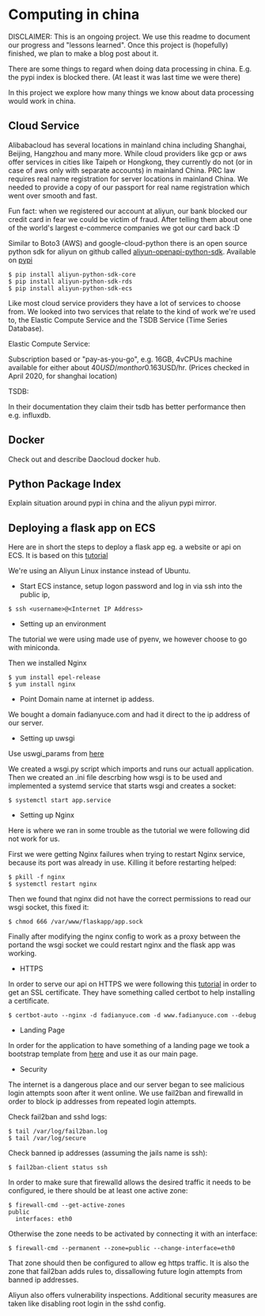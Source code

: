 Computing in china
==================

DISCLAIMER: This is an ongoing project.
We use this readme to document our progress and "lessons learned".
Once this project is (hopefully) finished, we plan to make a blog post about it.


There are some things to regard when doing data processing in china.
E.g. the pypi index is blocked there. (At least it was last time we were there)

In this project we explore how many things we know about data processing
would work in china.


Cloud Service
-------------

Alibabacloud has several locations in mainland china including Shanghai, Beijing, Hangzhou and many more.
While cloud providers like gcp or aws offer services in cities like Taipeh
or Hongkong, they currently do not (or in case of aws only with separate accounts) in mainland China.
PRC law requires real name registration for server locations in mainland China.
We needed to provide a copy of our passport for real name registration which went over smooth and fast.


Fun fact: when we registered our account at aliyun, our bank blocked our credit card in
fear we could be victim of fraud.
After telling them about one of the world's largest e-commerce companies we got our card back :D


Similar to Boto3 (AWS) and google-cloud-python there is an open source python sdk for aliyun
on github called [aliyun-openapi-python-sdk](https://github.com/aliyun/aliyun-openapi-python-sdk).
Available on [pypi](https://pypi.org/project/aliyun-python-sdk-core/)

```
$ pip install aliyun-python-sdk-core
$ pip install aliyun-python-sdk-rds
$ pip install aliyun-python-sdk-ecs
```


Like most cloud service providers they have a lot of services to choose from.
We looked into two services that relate to the kind of work we're used to, the 
Elastic Compute Service and the TSDB Service (Time Series Database).

Elastic Compute Service:

Subscription based or "pay-as-you-go", e.g. 16GB, 4vCPUs machine available for either about 40$USD/month or 0.163$USD/hr. (Prices checked in April 2020, for shanghai location)

TSDB:

In their documentation they claim their tsdb has better performance then e.g. influxdb.



Docker
------

Check out and describe Daocloud docker hub.


Python Package Index
--------------------

Explain situation around pypi in china and the aliyun pypi mirror.


Deploying a flask app on ECS
----------------------------

Here are in short the steps to deploy a flask app eg. a website or api on ECS.
It is based on this [tutorial](https://www.alibabacloud.com/blog/setting-up-a-flask-application-on-alibaba-cloud-ecs-ubuntu-16-04_594502)

We're using an Aliyun Linux instance instead of Ubuntu.


* Start ECS instance, setup logon password and log in via ssh into the public ip,

```
$ ssh <username>@<Internet IP Address>
```

* Setting up an environment

The tutorial we were using made use of pyenv, we however choose to go with miniconda.

Then we installed Nginx

```
$ yum install epel-release
$ yum install nginx
```

* Point Domain name at internet ip addess.

We bought a domain fadianyuce.com and had it direct to the ip address of our server.

* Setting up uwsgi

Use uswgi_params from [here](https://github.com/nginx/nginx/blob/master/conf/uwsgi_params?spm=a2c65.11461447.0.0.4db8498eosHfx4)

We created a wsgi.py script which imports and runs our actuall application.
Then we created an .ini file descrbing how wsgi is to be used and implemented a systemd service that starts wsgi and creates a socket:

```
$ systemctl start app.service
```

* Setting up Nginx

Here is where we ran in some trouble as the tutorial we were following did not work for us.

First we were getting Nginx failures when trying to restart Nginx service, because its port was already in use.
Killing it before restarting helped:

```
$ pkill -f nginx 
$ systemctl restart nginx
```

Then we found that nginx did not have the correct permissions to read our wsgi socket, this fixed it:

```
$ chmod 666 /var/www/flaskapp/app.sock
```

Finally after modifying the nginx config to work as a proxy between the portand the wsgi socket we could restart nginx and the flask app was working.

* HTTPS

In order to serve our api on HTTPS we were following this [tutorial](https://medium.com/@nishankjaintdk/serving-a-website-on-a-registered-domain-with-https-using-nginx-and-lets-encrypt-8d482e01a682) in order to get an SSL certificate.
They have something called certbot to help installing a certificate.

```
$ certbot-auto --nginx -d fadianyuce.com -d www.fadianyuce.com --debug
```

* Landing Page

In order for the application to have something of a landing page we took a bootstrap
template from [here](https://getbootstrap.com/docs/3.4/getting-started/) and use it as our main page.

* Security

The internet is a dangerous place and our server began to see malicious login attempts soon after it went online.
We use fail2ban and firewalld in order to block ip addresses from repeated login attempts.

Check fail2ban and sshd logs:

```
$ tail /var/log/fail2ban.log
$ tail /var/log/secure
```

Check banned ip addresses (assuming the jails name is ssh):

```
$ fail2ban-client status ssh
```

In order to make sure that firewalld allows the desired traffic it needs to be configured, ie there should be at least one active zone:

```
$ firewall-cmd --get-active-zones
public
  interfaces: eth0
```

Otherwise the zone needs to be activated by connecting it with an interface:

```
$ firewall-cmd --permanent --zone=public --change-interface=eth0
```

That zone should then be configured to allow eg https traffic.
It is also the zone that fail2ban adds rules to, dissallowing future login attempts from banned ip addresses.

Aliyun also offers vulnerability inspections.
Additional security measures are taken like disabling root login in the sshd config.


